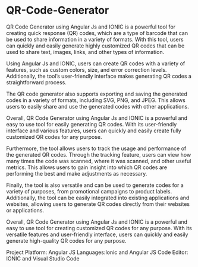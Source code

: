 # QR-Code-Generator
QR Code Generator using Angular Js and IONIC is a powerful tool for creating quick response (QR) codes, which are a type of barcode that can be used to share information in a variety of formats. With this tool, users can quickly and easily generate highly customized QR codes that can be used to share text, images, links, and other types of information.

Using Angular Js and IONIC, users can create QR codes with a variety of features, such as custom colors, size, and error correction levels. Additionally, the tool’s user-friendly interface makes generating QR codes a straightforward process.

The QR code generator also supports exporting and saving the generated codes in a variety of formats, including SVG, PNG, and JPEG. This allows users to easily share and use the generated codes with other applications.

Overall, QR Code Generator using Angular Js and IONIC is a powerful and easy to use tool for easily generating QR codes. With its user-friendly interface and various features, users can quickly and easily create fully customized QR codes for any purpose.

Furthermore, the tool allows users to track the usage and performance of the generated QR codes. Through the tracking feature, users can view how many times the code was scanned, where it was scanned, and other useful metrics. This allows users to gain insight into which QR codes are performing the best and make adjustments as necessary.

Finally, the tool is also versatile and can be used to generate codes for a variety of purposes, from promotional campaigns to product labels. Additionally, the tool can be easily integrated into existing applications and websites, allowing users to generate QR codes directly from their websites or applications.

Overall, QR Code Generator using Angular Js and IONIC is a powerful and easy to use tool for creating customized QR codes for any purpose. With its versatile features and user-friendly interface, users can quickly and easily generate high-quality QR codes for any purpose.

Project Platform: Angular JS
Languages:Ionic and Angular JS
Code Editor: IONIC and Visual Studio Code
